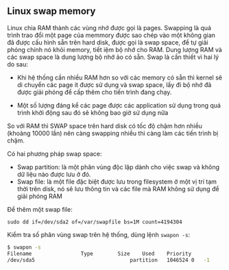﻿## Linux swap memory

Linux chia RAM thành các vùng nhớ được gọi là pages. Swapping là quá trình trao đổi một page của memmory được sao chép vào một không gian đã được cấu hình sẵn trên hard disk, được gọi là swap space, để tự giải phóng chính nó khỏi memory, tiết iệm bộ nhớ cho RAM. Dung lượng RAM và các swap space là dung lượng bộ nhớ ảo có sẵn. Swap là cần thiết vì hai lý do sau: 

* Khi hệ thống cần nhiều RAM hơn so với các memory có sẵn thì kernel sẽ di chuyển các page ít được sử dụng và swap space, lấy đi bộ nhớ đã được giải phóng để cấp thêm cho tiến trình đang chạy.

* Một số lượng đáng kể các page được các application sử dụng trong quá trình khởi động sau đó sẽ không bao giờ sử dụng nữa

So với RAM thì SWAP space trên hard disk có tốc độ chậm hơn nhiều (khoảng 10000 lần) nên càng swapping nhiều thì càng làm các tiến trình bị chậm.

Có hai phương pháp swap space:
* Swap partition: là một phân vùng độc lập dành cho việc swap và không dữ liệu nào được lưu ở đó.
* Swap file: là một file đặc biệt được lưu trong filesystem ở một vị trí tạm thời trên disk, nó sẽ lưu thông tin và các file mà RAM không sử dụng để giải phóng RAM

Để thêm một swap file:

	sudo dd if=/dev/sda2 of=/var/swapfile bs=1M count=4194304

Kiểm tra số phân vùng swap trên hệ thống, dùng lệnh `swapon -s`:
```sh
$ swapon -s
Filename				Type		Size	Used	Priority
/dev/sda5                              	partition	1046524	0	-1
```
